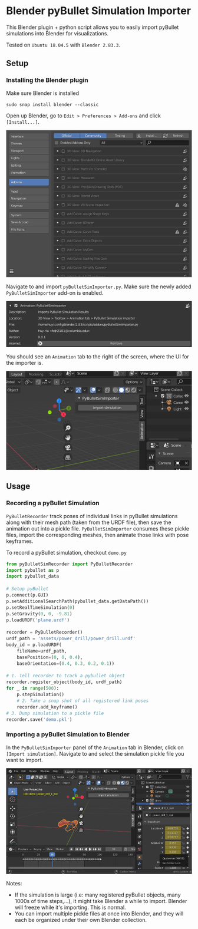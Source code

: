 # Blender pyBullet Simulation Importer

This Blender plugin + python script allows you to easily import pyBullet simulations into Blender for visualizations.

Tested on `Ubuntu 18.04.5` with `Blender 2.83.3`.

## Setup

### Installing the Blender plugin

Make sure Blender is installed
```
sudo snap install blender --classic
```
Open up Blender, go to `Edit > Preferences > Add-ons` and click `[Install...]`.

![](assets/installing-blender-plugin.png)

Navigate to and import `pyBulletSimImporter.py`. Make sure the newly added `PyBulletSimImporter` add-on is enabled.

![](assets/enabling-blender-plugin.png)

You should see an `Animation` tab to the right of the screen, where the UI for the importer is.

![](assets/plugin-ui.png)

## Usage

### Recording a pyBullet Simulation

`PyBulletRecorder` track poses of individual links in pyBullet simulations along with their mesh path (taken from the URDF file), then save the animation out into a pickle file. `PyBulletSimImporter` consumes these pickle files, import the corresponding meshes, then animate those links with pose keyframes.

To record a pyBullet simulation, checkout `demo.py`
```py
from pyBulletSimRecorder import PyBulletRecorder
import pybullet as p
import pybullet_data

# Setup pyBullet
p.connect(p.GUI)
p.setAdditionalSearchPath(pybullet_data.getDataPath())
p.setRealTimeSimulation(0)
p.setGravity(0, 0, -9.81)
p.loadURDF('plane.urdf')

recorder = PyBulletRecorder()
urdf_path = 'assets/power_drill/power_drill.urdf'
body_id = p.loadURDF(
    fileName=urdf_path,
    basePosition=(0, 0, 0.4),
    baseOrientation=(0.4, 0.3, 0.2, 0.1))

# 1. Tell recorder to track a pybullet object
recorder.register_object(body_id, urdf_path)
for _ in range(500):
    p.stepSimulation()
    # 2. Take a snap shot of all registered link poses
    recorder.add_keyframe()
# 3. Dump simulation to a pickle file
recorder.save('demo.pkl')

```

### Importing a pyBullet Simulation to Blender

In the `PyBulletSimImporter` panel of the `Animation` tab in Blender, click on `[Import simulation]`. Navigate to and select the simulation pickle file you want to import.

![](assets/imported-simulation.png)

Notes:
 - If the simulation is large (i.e: many registered pyBullet objects, many 1000s of time steps,...), it might take Blender a while to import. Blender will freeze while it's importing. This is normal.
 - You can import multiple pickle files at once into Blender, and they will each be organized under their own Blender collection.
